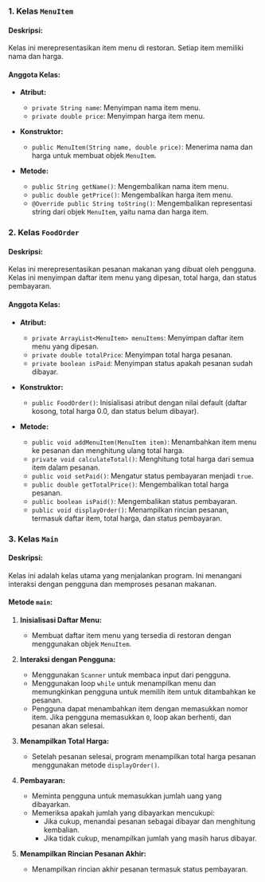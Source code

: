 ### 1. Kelas `MenuItem`

#### Deskripsi:
Kelas ini merepresentasikan item menu di restoran. Setiap item memiliki nama dan harga.

#### Anggota Kelas:
- **Atribut:**
  - `private String name`: Menyimpan nama item menu.
  - `private double price`: Menyimpan harga item menu.

- **Konstruktor:**
  - `public MenuItem(String name, double price)`: Menerima nama dan harga untuk membuat objek `MenuItem`.

- **Metode:**
  - `public String getName()`: Mengembalikan nama item menu.
  - `public double getPrice()`: Mengembalikan harga item menu.
  - `@Override public String toString()`: Mengembalikan representasi string dari objek `MenuItem`, yaitu nama dan harga item.

### 2. Kelas `FoodOrder`

#### Deskripsi:
Kelas ini merepresentasikan pesanan makanan yang dibuat oleh pengguna. Kelas ini menyimpan daftar item menu yang dipesan, total harga, dan status pembayaran.

#### Anggota Kelas:
- **Atribut:**
  - `private ArrayList<MenuItem> menuItems`: Menyimpan daftar item menu yang dipesan.
  - `private double totalPrice`: Menyimpan total harga pesanan.
  - `private boolean isPaid`: Menyimpan status apakah pesanan sudah dibayar.

- **Konstruktor:**
  - `public FoodOrder()`: Inisialisasi atribut dengan nilai default (daftar kosong, total harga 0.0, dan status belum dibayar).

- **Metode:**
  - `public void addMenuItem(MenuItem item)`: Menambahkan item menu ke pesanan dan menghitung ulang total harga.
  - `private void calculateTotal()`: Menghitung total harga dari semua item dalam pesanan.
  - `public void setPaid()`: Mengatur status pembayaran menjadi `true`.
  - `public double getTotalPrice()`: Mengembalikan total harga pesanan.
  - `public boolean isPaid()`: Mengembalikan status pembayaran.
  - `public void displayOrder()`: Menampilkan rincian pesanan, termasuk daftar item, total harga, dan status pembayaran.

### 3. Kelas `Main`

#### Deskripsi:
Kelas ini adalah kelas utama yang menjalankan program. Ini menangani interaksi dengan pengguna dan memproses pesanan makanan.

#### Metode `main`:
1. **Inisialisasi Daftar Menu:**
   - Membuat daftar item menu yang tersedia di restoran dengan menggunakan objek `MenuItem`.

2. **Interaksi dengan Pengguna:**
   - Menggunakan `Scanner` untuk membaca input dari pengguna.
   - Menggunakan loop `while` untuk menampilkan menu dan memungkinkan pengguna untuk memilih item untuk ditambahkan ke pesanan.
   - Pengguna dapat menambahkan item dengan memasukkan nomor item. Jika pengguna memasukkan `0`, loop akan berhenti, dan pesanan akan selesai.

3. **Menampilkan Total Harga:**
   - Setelah pesanan selesai, program menampilkan total harga pesanan menggunakan metode `displayOrder()`.

4. **Pembayaran:**
   - Meminta pengguna untuk memasukkan jumlah uang yang dibayarkan.
   - Memeriksa apakah jumlah yang dibayarkan mencukupi:
     - Jika cukup, menandai pesanan sebagai dibayar dan menghitung kembalian.
     - Jika tidak cukup, menampilkan jumlah yang masih harus dibayar.

5. **Menampilkan Rincian Pesanan Akhir:**
   - Menampilkan rincian akhir pesanan termasuk status pembayaran.
